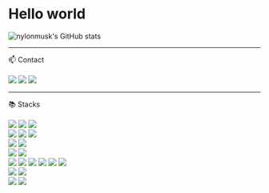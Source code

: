 <h1> Hello world</h1>

<!--
**nylonmusk/nylonmusk** is a ✨ _special_ ✨ repository because its `README.md` (this file) appears on your GitHub profile.
Here are some ideas to get you started:
- 🔭 I’m currently working on ...
- 🌱 I’m currently learning ...
- 👯 I’m looking to collaborate on ...
- 🤔 I’m looking for help with ...
- 💬 Ask me about ...
- 📫 How to reach me: ...
- 😄 Pronouns: ...
- ⚡ Fun fact: ...
-->
![nylonmusk's GitHub stats](https://github-readme-stats.vercel.app/api?username=nylonmusk&show_icons=true&theme=yeblu)

---

📫 Contact
<br>
<br>
<a href="https://nylonmusk.notion.site/85a2586cecf5414c902d3d8921d2e1ef"><img src="https://img.shields.io/badge/Notion-512BD4?style=flat-square&logo=Notion&logoColor=Notion"></a>
  <a href="https://www.instagram.com/hideonflower/"><img src="https://img.shields.io/badge/Instagram-0AE524?style=flat-square&logo=Instagram&logoColor=Instagram"></a>
  <a href="https://mail.google.com/mail/?view=cm&amp;fs=1&amp;to=2912rla@gmail.com"><img src="https://img.shields.io/badge/Gmail-64BAFF?style=flat-square&logo=Gmail&logoColor=Gmail"></a>

---
📚 Stacks
  <br>
  <br>
  <img src="https://img.shields.io/badge/Java-AA00FF?style=flat-square&logo=Java&logoColor=white"> 
  <img src="https://img.shields.io/badge/javascript-F7DF1E?style=flat-square&logo=javascript&logoColor=black"> 
  <img src="https://img.shields.io/badge/jsp-3776AB?style=flat-square&logo=Jsp&logoColor=white"> 
  <br>
  <img src="https://img.shields.io/badge/html5-E34F26?style=flat-square&logo=html5&logoColor=white"> 
  <img src="https://img.shields.io/badge/css-1572B6?style=flat-square&logo=css3&logoColor=white"> 
  <img src="https://img.shields.io/badge/jquery-E6526F?style=flat-square&logo=jquery&logoColor=white">
  <br>
  <img src="https://img.shields.io/badge/oracle-F80000?style=flat-square&logo=oracle&logoColor=white"> 
  <img src="https://img.shields.io/badge/mysql-4479A1?style=flat-square&logo=mysql&logoColor=white"> 
  <br>
  <img src="https://img.shields.io/badge/spring-6DB33F?style=flat-square&logo=spring&logoColor=white"> 
  <img src="https://img.shields.io/badge/bootstrap-7952B3?style=flat-square&logo=bootstrap&logoColor=white">
  <br>
  <img src="https://img.shields.io/badge/Linux-FCC624?style=flat-square&logo=linux&logoColor=black">
  <img src="https://img.shields.io/badge/aws-232F3E?style=flat-square&logo=amazonaws&logoColor=white"> 
  <img src="https://img.shields.io/badge/VMware-607078?style=flat-square&logo=VMware&logoColor=white"> 
  <img src="https://img.shields.io/badge/Shellscript-009639?style=flat-square&logo=Shellscript&logoColor=white"> 
  <img src="https://img.shields.io/badge/Ansible-EE0000?style=flat-square&logo=Ansible&logoColor=white"> 
  <img src="https://img.shields.io/badge/apache tomcat-F8DC75?style=flat-square&logo=apachetomcat&logoColor=white">
  <br>
  <img src="https://img.shields.io/badge/github-181717?style=flat-square&logo=github&logoColor=white">
  <img src="https://img.shields.io/badge/git-F05032?style=flat-square&logo=git&logoColor=white">
  <br>
  <img src="https://img.shields.io/badge/Intellij-6AFDEF?style=flat-square&logo=Intellij IDEA&logoColor=white">
  <img src="https://img.shields.io/badge/Eclipse-2C2255?style=flat-square&logo=Eclipse IDE&logoColor=white">
